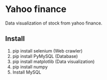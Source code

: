 # Yahoo finance
Data visualization of stock from yahoo finance.

## Install
1. pip install selenium   (Web crawler)
2. pip install PyMySQL    (Database)
3. pip install matplotlib (Data visualization)
4. pip install numpy
5. Install MySQL 
